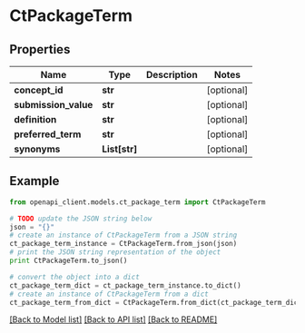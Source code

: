 # CtPackageTerm


## Properties
Name | Type | Description | Notes
------------ | ------------- | ------------- | -------------
**concept_id** | **str** |  | [optional] 
**submission_value** | **str** |  | [optional] 
**definition** | **str** |  | [optional] 
**preferred_term** | **str** |  | [optional] 
**synonyms** | **List[str]** |  | [optional] 

## Example

```python
from openapi_client.models.ct_package_term import CtPackageTerm

# TODO update the JSON string below
json = "{}"
# create an instance of CtPackageTerm from a JSON string
ct_package_term_instance = CtPackageTerm.from_json(json)
# print the JSON string representation of the object
print CtPackageTerm.to_json()

# convert the object into a dict
ct_package_term_dict = ct_package_term_instance.to_dict()
# create an instance of CtPackageTerm from a dict
ct_package_term_from_dict = CtPackageTerm.from_dict(ct_package_term_dict)
```
[[Back to Model list]](../README.md#documentation-for-models) [[Back to API list]](../README.md#documentation-for-api-endpoints) [[Back to README]](../README.md)


